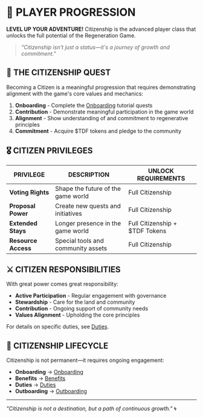 # 🐑 PLAYER PROGRESSION

**LEVEL UP YOUR ADVENTURE!** Citizenship is the advanced player class that unlocks the full potential of the Regeneration Game.

> *"Citizenship isn't just a status—it's a journey of growth and commitment."*

## 🌱 THE CITIZENSHIP QUEST

Becoming a Citizen is a meaningful progression that requires demonstrating alignment with the game's core values and mechanics:

1. **Onboarding** - Complete the [Onboarding](onboarding.md) tutorial quests
2. **Contribution** - Demonstrate meaningful participation in the game world
3. **Alignment** - Show understanding of and commitment to regenerative principles
4. **Commitment** - Acquire $TDF tokens and pledge to the community

## 🎖️ CITIZEN PRIVILEGES

| PRIVILEGE | DESCRIPTION | UNLOCK REQUIREMENTS |
|-----------|-------------|---------------------|
| **Voting Rights** | Shape the future of the game world | Full Citizenship |
| **Proposal Power** | Create new quests and initiatives | Full Citizenship |
| **Extended Stays** | Longer presence in the game world | Full Citizenship + $TDF Tokens |
| **Resource Access** | Special tools and community assets | Full Citizenship |

## ⚔️ CITIZEN RESPONSIBILITIES

With great power comes great responsibility:

- **Active Participation** - Regular engagement with governance
- **Stewardship** - Care for the land and community
- **Contribution** - Ongoing support of community needs
- **Values Alignment** - Upholding the core principles

For details on specific duties, see [Duties](duties.md).

## 🔄 CITIZENSHIP LIFECYCLE

Citizenship is not permanent—it requires ongoing engagement:

- **Onboarding** → [Onboarding](onboarding.md)
- **Benefits** → [Benefits](benefits.md)
- **Duties** → [Duties](duties.md)
- **Outboarding** → [Outboarding](outboarding.md)

---

*"Citizenship is not a destination, but a path of continuous growth."* 🌀
